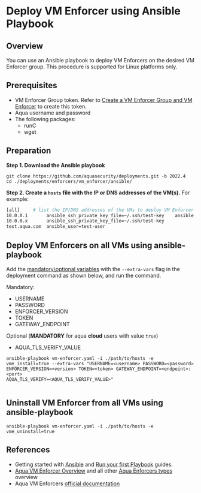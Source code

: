 # Deploy VM Enforcer using Ansible Playbook

## Overview

You can use an Ansible playbook to deploy VM Enforcers on the desired VM Enforcer group. This procedure is supported for Linux platforms only.

## Prerequisites

* VM Enforcer Group token. Refer to [Create a VM Enforcer Group and VM Enforcer](https://docs.aquasec.com/docs/create-a-vm-enforcer-group-and-vm-enforcer) to create this token.
* Aqua username and password
* The following packages:
   * runC
   * wget

## Preparation

**Step 1. Download the Ansible playbook**

```shell
git clone https://github.com/aquasecurity/deployments.git -b 2022.4
cd ./deployments/enforcers/vm_enforcer/ansible/
```

**Step 2. Create a `hosts` file with the IP or DNS addresses of the VM(s).** For example:

```bash
[all]     # list the IP/DNS addresses of the VMs to deploy VM Enforcer
10.0.0.1       ansible_ssh_private_key_file=~/.ssh/test-key    ansible_user=test-user
10.0.0.x       ansible_ssh_private_key_file=~/.ssh/test-key
test.aqua.com  ansible_user=test-user
```

## Deploy VM Enforcers on all VMs using ansible-playbook

Add the [mandatory\optional variables](#mandatory-variables) with the `--extra-vars` flag in the deployment command as shown below, and run the command.

Mandatory:
 * USERNAME
 * PASSWORD
 * ENFORCER_VERSION
 * TOKEN
 * GATEWAY_ENDPOINT

Optional (**MANDATORY** for aqua **cloud** users with value `true`)
 * AQUA_TLS_VERIFY_VALUE

```shell
ansible-playbook vm-enforcer.yaml -i ./path/to/hosts -e vme_install=true --extra-vars "USERNAME=<username> PASSWORD=<password> ENFORCER_VERSION=<version> TOKEN=<token> GATEWAY_ENDPOINT=<endpoint>:<port>
AQUA_TLS_VERIFY=<AQUA_TLS_VERIFY_VALUE>"
 
```
##  Uninstall VM Enforcer from all VMs using ansible-playbook

```shell
ansible-playbook vm-enforcer.yaml -i ./path/to/hosts -e vme_uninstall=true
```

## References
* Getting started with [Ansible](https://docs.ansible.com/ansible/latest/user_guide/intro_getting_started.html) and [Run your first Playbook](https://docs.ansible.com/ansible/latest/network/getting_started/first_playbook.html) guides.
* [Aqua VM Enforcer Overview](../README.md) and all other [Aqua Enforcers types](../../README.md) overview
* Aqua VM Enforcers [official documentation](https://docs.aquasec.com/docs/vm-enforcer)
